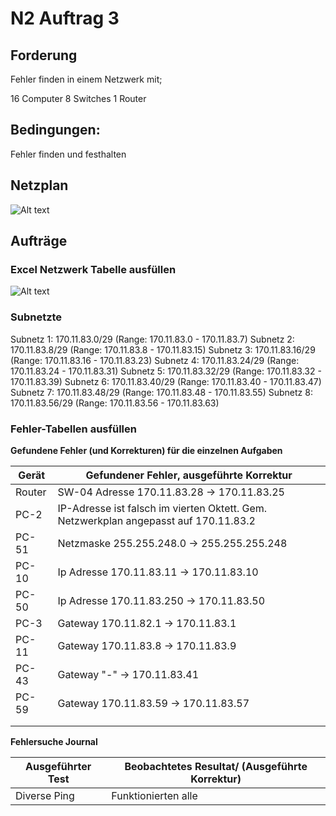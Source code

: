 # N2 Auftrag 3

## Forderung

Fehler finden in einem Netzwerk mit;

16 Computer
8 Switches
1 Router

## Bedingungen:

Fehler finden und festhalten

## Netzplan 

![Alt text](image.png)

## Aufträge

### Excel Netzwerk Tabelle ausfüllen

![Alt text](image-1.png)

### Subnetzte

Subnetz 1: 170.11.83.0/29 (Range: 170.11.83.0 - 170.11.83.7)
Subnetz 2: 170.11.83.8/29 (Range: 170.11.83.8 - 170.11.83.15)
Subnetz 3: 170.11.83.16/29 (Range: 170.11.83.16 - 170.11.83.23)
Subnetz 4: 170.11.83.24/29 (Range: 170.11.83.24 - 170.11.83.31)
Subnetz 5: 170.11.83.32/29 (Range: 170.11.83.32 - 170.11.83.39)
Subnetz 6: 170.11.83.40/29 (Range: 170.11.83.40 - 170.11.83.47)
Subnetz 7: 170.11.83.48/29 (Range: 170.11.83.48 - 170.11.83.55)
Subnetz 8: 170.11.83.56/29 (Range: 170.11.83.56 - 170.11.83.63)

### Fehler-Tabellen ausfüllen

**Gefundene Fehler (und Korrekturen) für die einzelnen Aufgaben**

| **Gerät** | **Gefundener Fehler, ausgeführte Korrektur**    |
|-------------|----|
| Router | SW-04 Adresse 170.11.83.28 -> 170.11.83.25   |
| PC-2 | IP-Adresse ist falsch im vierten Oktett. Gem. Netzwerkplan angepasst auf 170.11.83.2 |
| PC-51 | Netzmaske 255.255.248.0 -> 255.255.255.248 |
| PC-10 | Ip Adresse 170.11.83.11 -> 170.11.83.10 |
| PC-50 | Ip Adresse 170.11.83.250 -> 170.11.83.50 |
| PC-3 | Gateway 170.11.82.1 -> 170.11.83.1 |
| PC-11 | Gateway 170.11.83.8 -> 170.11.83.9|
| PC-43 | Gateway "-" -> 170.11.83.41 |
| PC-59 | Gateway 170.11.83.59 -> 170.11.83.57 |
| | |
| | |

**Fehlersuche Journal**

| **Ausgeführter Test** | **Beobachtetes Resultat/ (Ausgeführte Korrektur)** |
|------------|----------|
| Diverse Ping | Funktionierten alle | 


###